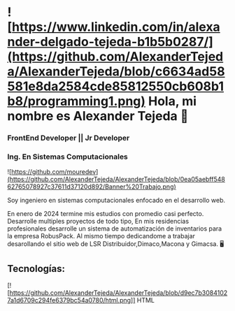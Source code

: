 # ![https://www.linkedin.com/in/alexander-delgado-tejeda-b1b5b0287/](https://github.com/AlexanderTejeda/AlexanderTejeda/blob/c6634ad58581e8da2584cde85812550cb608b1b8/programming1.png) Hola, mi nombre es Alexander Tejeda 👋
### FrontEnd Developer || Jr Developer
### Ing. En Sistemas Computacionales
![https://github.com/mouredev](https://github.com/AlexanderTejeda/AlexanderTejeda/blob/0ea05aebff54862765078927c37611d37120d892/Banner%20Trabajo.png)

Soy ingeniero en sistemas computacionales enfocado en el desarrollo web.

En enero de 2024 termine mis estudios con promedio casi perfecto. Desarrolle multiples proyectos de todo tipo, En mis residencias profesionales desarrolle un sistema de automatización de inventarios para la empresa
RobusPack. Al mismo tiempo dedicandome a trabajar desarollando el sitio web de LSR Distribuidor,Dimaco,Macona y Gimacsa. 🖥️

## Tecnologías:
[![https://github.com/AlexanderTejeda/AlexanderTejeda/blob/d9ec7b30841027a1d6709c294fe6379bc54a0780/html.png]] HTML
